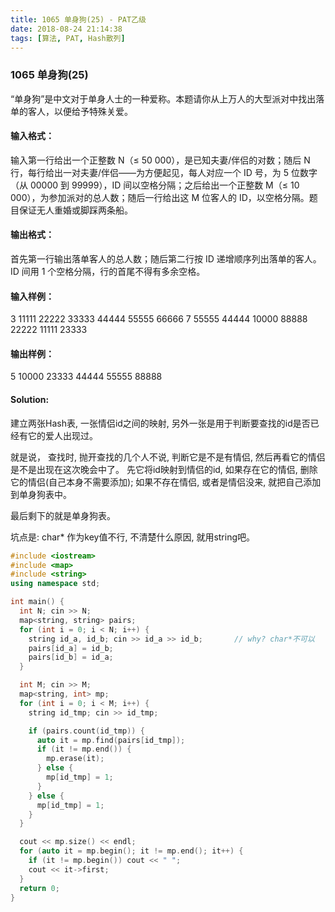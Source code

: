 ```yaml
---
title: 1065 单身狗(25) - PAT乙级
date: 2018-08-24 21:14:38
tags: [算法, PAT, Hash散列]
---
```

### 1065 单身狗(25) 
“单身狗”是中文对于单身人士的一种爱称。本题请你从上万人的大型派对中找出落单的客人，以便给予特殊关爱。

#### 输入格式：
输入第一行给出一个正整数 N（≤ 50 000），是已知夫妻/伴侣的对数；随后 N 行，每行给出一对夫妻/伴侣——为方便起见，每人对应一个 ID 号，为 5 位数字（从 00000 到 99999），ID 间以空格分隔；之后给出一个正整数 M（≤ 10 000），为参加派对的总人数；随后一行给出这 M 位客人的 ID，以空格分隔。题目保证无人重婚或脚踩两条船。

#### 输出格式：
首先第一行输出落单客人的总人数；随后第二行按 ID 递增顺序列出落单的客人。ID 间用 1 个空格分隔，行的首尾不得有多余空格。

#### 输入样例：
3
11111 22222
33333 44444
55555 66666
7
55555 44444 10000 88888 22222 11111 23333

#### 输出样例：
5
10000 23333 44444 55555 88888

#### Solution:
建立两张Hash表, 一张情侣id之间的映射, 另外一张是用于判断要查找的id是否已经有它的爱人出现过。


就是说， 查找时, 抛开查找的几个人不说, 判断它是不是有情侣, 然后再看它的情侣是不是出现在这次晚会中了。
先它将id映射到情侣的id, 如果存在它的情侣, 删除它的情侣(自己本身不需要添加); 如果不存在情侣, 或者是情侣没来, 就把自己添加到单身狗表中。

最后剩下的就是单身狗表。

坑点是:
char* 作为key值不行, 不清楚什么原因, 就用string吧。

```cpp
#include <iostream>
#include <map>
#include <string>
using namespace std;

int main() {
  int N; cin >> N;
  map<string, string> pairs;
  for (int i = 0; i < N; i++) {
    string id_a, id_b; cin >> id_a >> id_b;       // why? char*不可以
    pairs[id_a] = id_b;
    pairs[id_b] = id_a;
  }

  int M; cin >> M;
  map<string, int> mp;
  for (int i = 0; i < M; i++) {
    string id_tmp; cin >> id_tmp;

    if (pairs.count(id_tmp)) {
      auto it = mp.find(pairs[id_tmp]);
      if (it != mp.end()) {
        mp.erase(it);
      } else {
        mp[id_tmp] = 1;
      }
    } else {
      mp[id_tmp] = 1;
    }
  }

  cout << mp.size() << endl;
  for (auto it = mp.begin(); it != mp.end(); it++) {
    if (it != mp.begin()) cout << " ";
    cout << it->first;
  }
  return 0;
}
```

